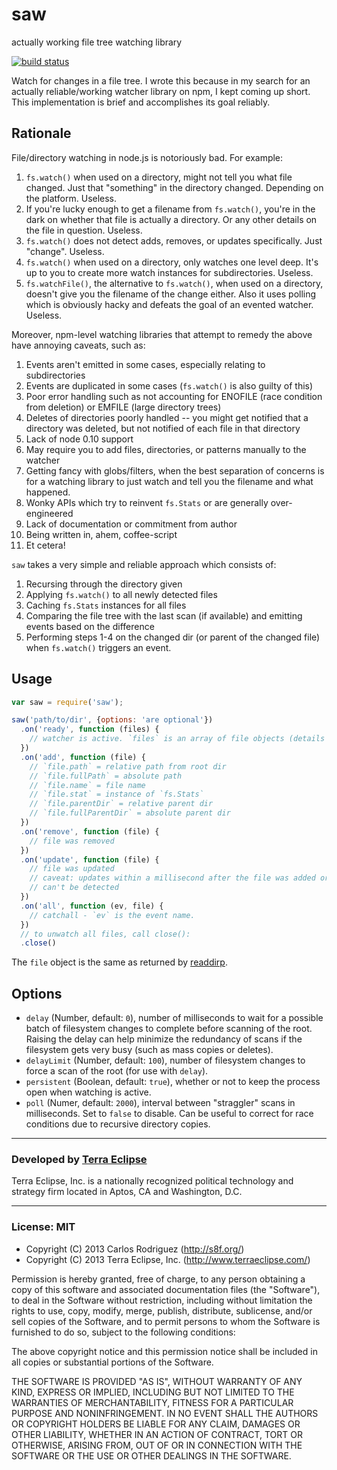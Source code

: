 saw
===

actually working file tree watching library

[![build status](https://secure.travis-ci.org/carlos8f/saw.png)](http://travis-ci.org/carlos8f/saw)

Watch for changes in a file tree. I wrote this because in my search for an
actually reliable/working watcher library on npm, I kept coming up short. This
implementation is brief and accomplishes its goal reliably.

## Rationale

File/directory watching in node.js is notoriously bad. For example:

1. `fs.watch()` when used on a directory, might not tell you what file changed.
   Just that "something" in the directory changed. Depending on the platform.
   Useless.
2. If you're lucky enough to get a filename from `fs.watch()`, you're in the
   dark on whether that file is actually a directory. Or any other details on
   the file in question. Useless.
3. `fs.watch()` does not detect adds, removes, or updates specifically. Just
   "change". Useless.
4. `fs.watch()` when used on a directory, only watches one level deep. It's up
   to you to create more watch instances for subdirectories. Useless.
5. `fs.watchFile()`, the alternative to `fs.watch()`, when used on a directory,
   doesn't give you the filename of the change either. Also it uses polling
   which is obviously hacky and defeats the goal of an evented watcher. Useless.

Moreover, npm-level watching libraries that attempt to remedy the above have
annoying caveats, such as:

1. Events aren't emitted in some cases, especially relating to subdirectories
2. Events are duplicated in some cases (`fs.watch()` is also guilty of this)
3. Poor error handling such as not accounting for ENOFILE (race condition from
   deletion) or EMFILE (large directory trees)
4. Deletes of directories poorly handled -- you might get notified that a directory
   was deleted, but not notified of each file in that directory
5. Lack of node 0.10 support
6. May require you to add files, directories, or patterns manually to the watcher
7. Getting fancy with globs/filters, when the best separation of concerns is for
   a watching library to just watch and tell you the filename and what happened.
8. Wonky APIs which try to reinvent `fs.Stats` or are generally over-engineered
9. Lack of documentation or commitment from author
10. Being written in, ahem, coffee-script
11. Et cetera!

`saw` takes a very simple and reliable approach which consists of:

1. Recursing through the directory given
2. Applying `fs.watch()` to all newly detected files
3. Caching `fs.Stats` instances for all files
4. Comparing the file tree with the last scan (if available) and emitting events
   based on the difference
5. Performing steps 1-4 on the changed dir (or parent of the changed file) when
   `fs.watch()` triggers an event.

## Usage

```js
var saw = require('saw');

saw('path/to/dir', {options: 'are optional'})
  .on('ready', function (files) {
    // watcher is active. `files` is an array of file objects (details below).
  })
  .on('add', function (file) {
    // `file.path` = relative path from root dir
    // `file.fullPath` = absolute path
    // `file.name` = file name
    // `file.stat` = instance of `fs.Stats`
    // `file.parentDir` = relative parent dir
    // `file.fullParentDir` = absolute parent dir
  })
  .on('remove', function (file) {
    // file was removed
  })
  .on('update', function (file) {
    // file was updated
    // caveat: updates within a millisecond after the file was added or updated
    // can't be detected
  })
  .on('all', function (ev, file) {
    // catchall - `ev` is the event name.
  })
  // to unwatch all files, call close():
  .close()
```

The `file` object is the same as returned by
[readdirp](https://github.com/thlorenz/readdirp#entry-info).

## Options

- `delay` (Number, default: `0`), number of milliseconds to wait for a possible
  batch of filesystem changes to complete before scanning of the root. Raising
  the delay can help minimize the redundancy of scans if the filesystem gets very
  busy (such as mass copies or deletes).
- `delayLimit` (Number, default: `100`), number of filesystem changes to force
  a scan of the root (for use with `delay`).
- `persistent` (Boolean, default: `true`), whether or not to keep the process
  open when watching is active.
- `poll` (Numer, default: `2000`), interval between "straggler" scans in
  milliseconds. Set to `false` to disable. Can be useful to correct for race
  conditions due to recursive directory copies.

- - -

### Developed by [Terra Eclipse](http://www.terraeclipse.com)
Terra Eclipse, Inc. is a nationally recognized political technology and
strategy firm located in Aptos, CA and Washington, D.C.

- - -

### License: MIT

- Copyright (C) 2013 Carlos Rodriguez (http://s8f.org/)
- Copyright (C) 2013 Terra Eclipse, Inc. (http://www.terraeclipse.com/)

Permission is hereby granted, free of charge, to any person obtaining a copy
of this software and associated documentation files (the &quot;Software&quot;), to deal
in the Software without restriction, including without limitation the rights
to use, copy, modify, merge, publish, distribute, sublicense, and/or sell
copies of the Software, and to permit persons to whom the Software is furnished
to do so, subject to the following conditions:

The above copyright notice and this permission notice shall be included in
all copies or substantial portions of the Software.

THE SOFTWARE IS PROVIDED &quot;AS IS&quot;, WITHOUT WARRANTY OF ANY KIND, EXPRESS OR
IMPLIED, INCLUDING BUT NOT LIMITED TO THE WARRANTIES OF MERCHANTABILITY,
FITNESS FOR A PARTICULAR PURPOSE AND NONINFRINGEMENT. IN NO EVENT SHALL THE
AUTHORS OR COPYRIGHT HOLDERS BE LIABLE FOR ANY CLAIM, DAMAGES OR OTHER
LIABILITY, WHETHER IN AN ACTION OF CONTRACT, TORT OR OTHERWISE, ARISING FROM,
OUT OF OR IN CONNECTION WITH THE SOFTWARE OR THE USE OR OTHER DEALINGS IN THE
SOFTWARE.

